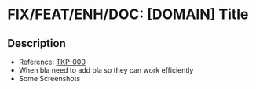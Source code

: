 # FIX/FEAT/ENH/DOC: [DOMAIN] Title

## Description

- Reference: [TKP-000](https://tokopolis.atlassian.net/browse/TKP-000)
- When bla need to add bla so they can work efficiently
- Some Screenshots
